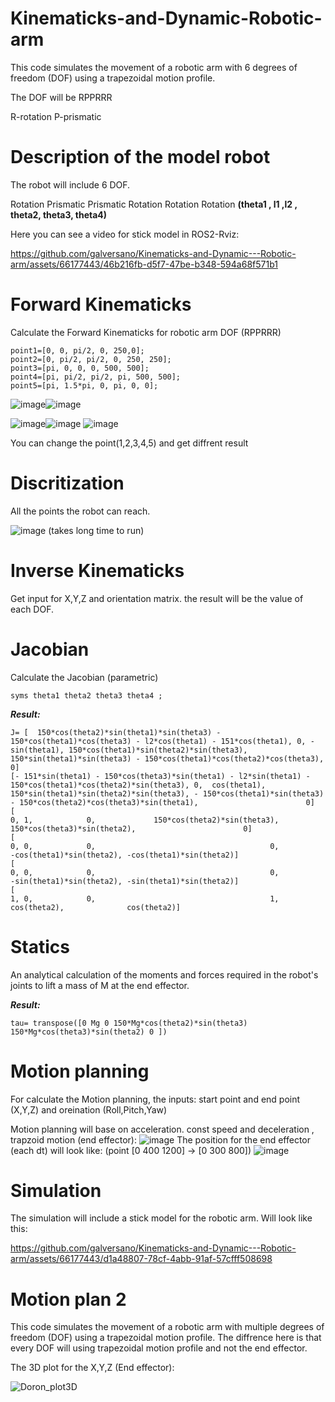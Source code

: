 # Kinematicks-and-Dynamic-Robotic-arm
This code simulates the movement of a robotic arm with 6 degrees of freedom (DOF) using a trapezoidal motion profile.

The DOF will be RPPRRR

R-rotation
P-prismatic

# Description of the model robot
The robot will include 6 DOF.

Rotation Prismatic Prismatic Rotation Rotation Rotation
**(theta1 , l1 ,l2 , theta2, theta3, theta4)**

Here you can see a video for stick model in ROS2-Rviz:



https://github.com/galversano/Kinematicks-and-Dynamic---Robotic-arm/assets/66177443/46b216fb-d5f7-47be-b348-594a68f571b1



# Forward Kinematicks
Calculate the Forward Kinematicks for robotic arm DOF (RPPRRR)

    point1=[0, 0, pi/2, 0, 250,0];
    point2=[0, pi/2, pi/2, 0, 250, 250];
    point3=[pi, 0, 0, 0, 500, 500];
    point4=[pi, pi/2, pi/2, pi, 500, 500];
    point5=[pi, 1.5*pi, 0, pi, 0, 0];

![image](https://github.com/galversano/Kinematicks-and-Dynamic---Robotic-arm/assets/66177443/2cd94530-bdd9-4cee-96d3-244e071bf2a0)![image](https://github.com/galversano/Kinematicks-and-Dynamic---Robotic-arm/assets/66177443/793c650c-1c64-46a1-b082-d7398d3df567)

![image](https://github.com/galversano/Kinematicks-and-Dynamic---Robotic-arm/assets/66177443/c2f29975-0c4d-4303-aad0-25edc0f66b10)![image](https://github.com/galversano/Kinematicks-and-Dynamic---Robotic-arm/assets/66177443/3f8a355b-3e9c-42d0-ac5e-57615373feea)
![image](https://github.com/galversano/Kinematicks-and-Dynamic---Robotic-arm/assets/66177443/6018ec23-0c18-4ee2-b026-51c3b0f2113f)


You can change the point(1,2,3,4,5) and get diffrent result

# Discritization
All the points the robot can reach. 

![image](https://github.com/galversano/Kinematicks-and-Dynamic---Robotic-arm/assets/66177443/e52abb79-4db8-4f20-9797-992a3ef12849)
(takes long time to run)


# Inverse Kinematicks
Get input for X,Y,Z and orientation matrix.
the result will be the value of each DOF.


# Jacobian 
Calculate the Jacobian (parametric) 

  ```syms theta1 theta2 theta3 theta4 ; ```
  
  
  ***Result:***
 ``` 
J= [  150*cos(theta2)*sin(theta1)*sin(theta3) - 150*cos(theta1)*cos(theta3) - l2*cos(theta1) - 151*cos(theta1), 0, -sin(theta1), 150*cos(theta1)*sin(theta2)*sin(theta3),   150*sin(theta1)*sin(theta3) - 150*cos(theta1)*cos(theta2)*cos(theta3),                        0]
[- 151*sin(theta1) - 150*cos(theta3)*sin(theta1) - l2*sin(theta1) - 150*cos(theta1)*cos(theta2)*sin(theta3), 0,  cos(theta1), 150*sin(theta1)*sin(theta2)*sin(theta3), - 150*cos(theta1)*sin(theta3) - 150*cos(theta2)*cos(theta3)*sin(theta1),                        0]
[                                                                                                         0, 1,            0,             150*cos(theta2)*sin(theta3),                                             150*cos(theta3)*sin(theta2),                        0]
[                                                                                                         0, 0,            0,                                       0,                                                -cos(theta1)*sin(theta2), -cos(theta1)*sin(theta2)]
[                                                                                                         0, 0,            0,                                       0,                                                -sin(theta1)*sin(theta2), -sin(theta1)*sin(theta2)]
[                                                                                                         1, 0,            0,                                       1,                                                             cos(theta2),              cos(theta2)]
```

# Statics
An analytical calculation of the moments and forces required in the robot's joints to lift a mass of M at the end effector.

  ***Result:***

```tau= transpose([0 Mg 0 150*Mg*cos(theta2)*sin(theta3) 150*Mg*cos(theta3)*sin(theta2) 0 ])```

# Motion planning 
For calculate the Motion planning, the inputs: start point and end point (X,Y,Z) and oreination (Roll,Pitch,Yaw)

Motion planning will base on acceleration. const speed and deceleration , trapzoid motion (end effector):
![image](https://github.com/galversano/Kinematicks-and-Dynamic---Robotic-arm/assets/66177443/2814d2e3-d9dc-4bd0-bee1-b91fa2befafb)
The position for the end effector (each dt) will look like:
(point [0 400 1200] -> [0 300 800])
![image](https://github.com/galversano/Kinematicks-and-Dynamic---Robotic-arm/assets/66177443/7448d1cf-8701-451d-812c-be22e6ba2e66)

# Simulation
The simulation will include a stick model for the robotic arm.
Will look like this:




https://github.com/galversano/Kinematicks-and-Dynamic---Robotic-arm/assets/66177443/d1a48807-78cf-4abb-91af-57cfff508698



# Motion plan 2
This code simulates the movement of a robotic arm with multiple degrees of freedom (DOF) using a trapezoidal motion profile.
The diffrence here is that every DOF will using trapezoidal motion profile and not the end effector.

The 3D plot for the X,Y,Z (End effector):

![Doron_plot3D](https://github.com/galversano/Kinematicks-and-Dynamic---Robotic-arm/assets/66177443/d4654b8c-f734-4b68-a3ba-80678cfb00bf)


